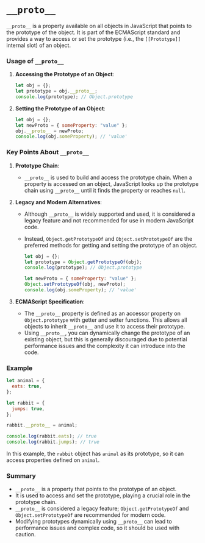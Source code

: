 # `__proto__`

`__proto__` is a property available on all objects in JavaScript that points to the prototype of the object. It is part of the ECMAScript standard and provides a way to access or set the prototype (i.e., the `[[Prototype]]` internal slot) of an object.

### Usage of `__proto__`

1. **Accessing the Prototype of an Object**:

   ```javascript
   let obj = {};
   let prototype = obj.__proto__;
   console.log(prototype); // Object.prototype
   ```

2. **Setting the Prototype of an Object**:
   ```javascript
   let obj = {};
   let newProto = { someProperty: "value" };
   obj.__proto__ = newProto;
   console.log(obj.someProperty); // 'value'
   ```

### Key Points About `__proto__`

1. **Prototype Chain**:

   - `__proto__` is used to build and access the prototype chain. When a property is accessed on an object, JavaScript looks up the prototype chain using `__proto__` until it finds the property or reaches `null`.

2. **Legacy and Modern Alternatives**:

   - Although `__proto__` is widely supported and used, it is considered a legacy feature and not recommended for use in modern JavaScript code.
   - Instead, `Object.getPrototypeOf` and `Object.setPrototypeOf` are the preferred methods for getting and setting the prototype of an object.

     ```javascript
     let obj = {};
     let prototype = Object.getPrototypeOf(obj);
     console.log(prototype); // Object.prototype

     let newProto = { someProperty: "value" };
     Object.setPrototypeOf(obj, newProto);
     console.log(obj.someProperty); // 'value'
     ```

3. **ECMAScript Specification**:
   - The `__proto__` property is defined as an accessor property on `Object.prototype` with getter and setter functions. This allows all objects to inherit `__proto__` and use it to access their prototype.
   - Using `__proto__`, you can dynamically change the prototype of an existing object, but this is generally discouraged due to potential performance issues and the complexity it can introduce into the code.

### Example

```javascript
let animal = {
  eats: true,
};

let rabbit = {
  jumps: true,
};

rabbit.__proto__ = animal;

console.log(rabbit.eats); // true
console.log(rabbit.jumps); // true
```

In this example, the `rabbit` object has `animal` as its prototype, so it can access properties defined on `animal`.

### Summary

- `__proto__` is a property that points to the prototype of an object.
- It is used to access and set the prototype, playing a crucial role in the prototype chain.
- `__proto__` is considered a legacy feature; `Object.getPrototypeOf` and `Object.setPrototypeOf` are recommended for modern code.
- Modifying prototypes dynamically using `__proto__` can lead to performance issues and complex code, so it should be used with caution.
